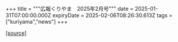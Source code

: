 +++
title = """広報くりやま　2025年2月号"""
date = 2025-01-31T07:00:00.000Z
expiryDate = 2025-02-06T08:26:30.613Z
tags = ["kuriyama","news"]
+++


[[source]](https://www.town.kuriyama.hokkaido.jp/site/koho/30079.html)
